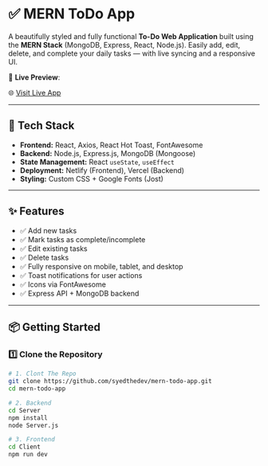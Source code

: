 # ✅ MERN ToDo App

A beautifully styled and fully functional **To-Do Web Application** built using the **MERN Stack** (MongoDB, Express, React, Node.js). Easily add, edit, delete, and complete your daily tasks — with live syncing and a responsive UI.

🚀 **Live Preview**:

🌐 [Visit Live App](https://mern-todo-app-frontend.netlify.app)

---

## 🔧 Tech Stack

- **Frontend:** React, Axios, React Hot Toast, FontAwesome
- **Backend:** Node.js, Express.js, MongoDB (Mongoose)
- **State Management:** React `useState`, `useEffect`
- **Deployment:** Netlify (Frontend), Vercel (Backend)
- **Styling:** Custom CSS + Google Fonts (Jost)

---

## ✨ Features

- ✅ Add new tasks  
- ✅ Mark tasks as complete/incomplete  
- ✅ Edit existing tasks  
- ✅ Delete tasks  
- ✅ Fully responsive on mobile, tablet, and desktop  
- ✅ Toast notifications for user actions  
- ✅ Icons via FontAwesome  
- ✅ Express API + MongoDB backend  

---

## 📦 Getting Started

### 1️⃣ Clone the Repository

```bash
# 1. Clont The Repo
git clone https://github.com/syedthedev/mern-todo-app.git
cd mern-todo-app

# 2. Backend
cd Server
npm install
node Server.js

# 3. Frontend
cd Client
npm run dev


